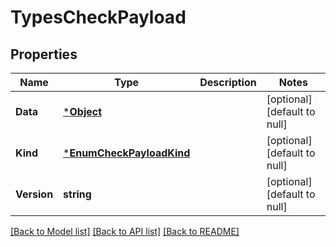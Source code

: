 # TypesCheckPayload

## Properties
Name | Type | Description | Notes
------------ | ------------- | ------------- | -------------
**Data** | [***Object**](.md) |  | [optional] [default to null]
**Kind** | [***EnumCheckPayloadKind**](EnumCheckPayloadKind.md) |  | [optional] [default to null]
**Version** | **string** |  | [optional] [default to null]

[[Back to Model list]](../README.md#documentation-for-models) [[Back to API list]](../README.md#documentation-for-api-endpoints) [[Back to README]](../README.md)

